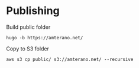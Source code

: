 # Publishing

Build public folder

    hugo -b https://amterano.net/

Copy to S3 folder

    aws s3 cp public/ s3://amterano.net/ --recursive

